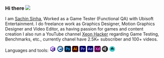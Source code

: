 ### Hi there <code><img height="20" src="https://raw.githubusercontent.com/MartinHeinz/MartinHeinz/master/wave.gif"></code>

I am [Sachin Sinha](https://www.linkedin.com/in/sachin-sinha-3baab2164/), Worked as a Game Tester (Functional QA) with Ubisoft Entertainment. I do freelance work as Graphics Designer, Motion Graphics Designer and Video Editor, as having passion for games and content creation I also run a YouTube channel [Xeon Hacker](https://www.youtube.com/channel/UC8sjOWdFW8lUfu0NLIjEsCg) regarding Game Testing, Benchmarks, etc., currently chanel have 2.5K+ subscriber and 100+ videos.

Languages and tools:
<code><img height="20" src="https://github.com/sachinsinha1/sachinsinha1/blob/main/images/c-logo-icon-18.png"></code>
<code><img height="20" src="https://github.com/sachinsinha1/sachinsinha1/blob/main/images/c.png"></code>
<code><img height="20" src="https://github.com/sachinsinha1/sachinsinha1/blob/main/images/Adobe_Photoshop_CC_icon.svg.png"></code>
<code><img height="20" src="https://github.com/sachinsinha1/sachinsinha1/blob/main/images/Adobe_Illustrator_CC_icon.svg.png"></code>
<code><img height="20" src="https://github.com/sachinsinha1/sachinsinha1/blob/main/images/Adobe_Premiere_Pro_CC_icon.svg.png"></code>
<code><img height="20" src="https://github.com/sachinsinha1/sachinsinha1/blob/main/images/download.png"></code>
<code><img height="20" src="https://github.com/sachinsinha1/sachinsinha1/blob/main/images/download%20(1).png"></code>
<code><img height="20" src="https://github.com/sachinsinha1/sachinsinha1/blob/main/images/1515762.png"></code>
<code><img height="20" src="https://github.com/sachinsinha1/sachinsinha1/blob/main/images/maya_103816.png"></code>
